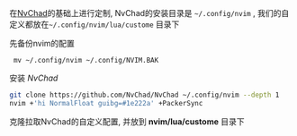 在[NvChad](https://github.com/NvChad/NvChad)的基础上进行定制, NvChad的安装目录是 `~/.config/nvim` , 我们的自定义都放在`~/.config/nvim/lua/custome` 目录下
    

先备份nvim的配置 
```
 mv ~/.config/nvim ~/.config/NVIM.BAK
 ```
安装 *NvChad* 

```bash
git clone https://github.com/NvChad/NvChad ~/.config/nvim --depth 1
nvim +'hi NormalFloat guibg=#1e222a' +PackerSync
```
克隆拉取NvChad的自定义配置, 并放到 **nvim/lua/custome** 目录下
```
```
